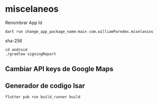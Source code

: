 # miscelaneos

Renombrar App Id
```
dart run change_app_package_name:main com.williamParedes.miselanios
```

sha-256
```
cd android
./gradlew signingReport
```

## Cambiar API keys de Google Maps


## Generador de codigo Isar
```
flutter pub run build_runner build
```